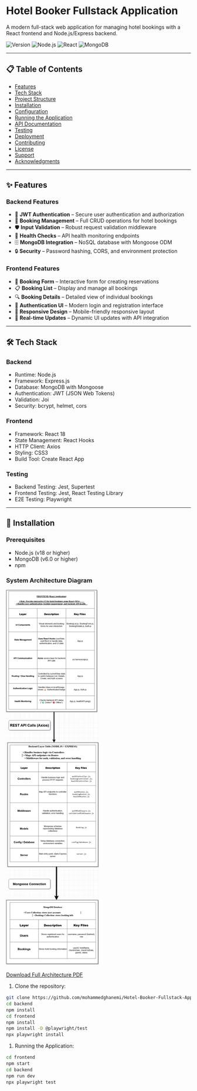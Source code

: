 # Hotel Booker Fullstack Application
A modern full-stack web application for managing hotel bookings with a React frontend and Node.js/Express backend.

![Version](https://img.shields.io/badge/Version-1.0.0-blue.svg)
![Node.js](https://img.shields.io/badge/Node.js-18.x-green.svg)
![React](https://img.shields.io/badge/React-18.x-61dafb.svg)
![MongoDB](https://img.shields.io/badge/MongoDB-6.x-green.svg)

---

## 📋 Table of Contents
- [Features](#-features)
- [Tech Stack](#-tech-stack)
- [Project Structure](#-project-structure)
- [Installation](#-installation)
- [Configuration](#-configuration)
- [Running the Application](#-running-the-application)
- [API Documentation](#-api-documentation)
- [Testing](#-testing)
- [Deployment](#-deployment)
- [Contributing](#-contributing)
- [License](#-license)
- [Support](#-support)
- [Acknowledgments](#-acknowledgments)

---

## ✨ Features

### Backend Features
- 🔐 **JWT Authentication** – Secure user authentication and authorization
- 📅 **Booking Management** – Full CRUD operations for hotel bookings
- 🛡️ **Input Validation** – Robust request validation middleware
- 🏥 **Health Checks** – API health monitoring endpoints
- 🗄️ **MongoDB Integration** – NoSQL database with Mongoose ODM
- 🔒 **Security** – Password hashing, CORS, and environment protection

### Frontend Features
- 📝 **Booking Form** – Interactive form for creating reservations
- 📋 **Booking List** – Display and manage all bookings
- 🔍 **Booking Details** – Detailed view of individual bookings
- 👤 **Authentication UI** – Modern login and registration interface
- 📱 **Responsive Design** – Mobile-friendly responsive layout
- 🔄 **Real-time Updates** – Dynamic UI updates with API integration

---

## 🛠️ Tech Stack

### Backend
- Runtime: Node.js
- Framework: Express.js
- Database: MongoDB with Mongoose
- Authentication: JWT (JSON Web Tokens)
- Validation: Joi
- Security: bcrypt, helmet, cors

### Frontend
- Framework: React 18
- State Management: React Hooks
- HTTP Client: Axios
- Styling: CSS3
- Build Tool: Create React App

### Testing
- Backend Testing: Jest, Supertest
- Frontend Testing: Jest, React Testing Library
- E2E Testing: Playwright

---

## 🚀 Installation

### Prerequisites
- Node.js (v18 or higher)
- MongoDB (v6.0 or higher)
- npm 

### System Architecture Diagram 

![System Architecture](docs/Booking-Fullstackapp.drawio.png)

[Download Full Architecture PDF](docs/Booking-Fullstackapp.pdf)

1. Clone the repository:  
```bash
git clone https://github.com/mohammedghanemi/Hotel-Booker-Fullstack-Application-Tested-with-Playwright-Postman.git
cd backend
npm install
cd frontend
npm install
npm install -D @playwright/test
npx playwright install
```
1. Running the Application:  
```bash
cd frontend
npm start
cd backend 
npm run dev
npx playwright test
```
